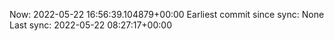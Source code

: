 Now: 2022-05-22 16:56:39.104879+00:00 Earliest commit since sync: None Last sync: 2022-05-22 08:27:17+00:00
